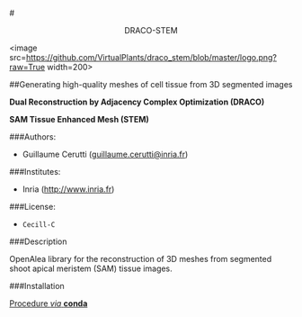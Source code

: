 #<p style="text-align: center;">DRACO-STEM</p>


<p style="text-align: center;">

<image src=https://github.com/VirtualPlants/draco_stem/blob/master/logo.png?raw=True width=200>

</p>

##Generating high-quality meshes of cell tissue from 3D segmented images



**Dual Reconstruction by Adjacency Complex Optimization (DRACO)**

**SAM Tissue Enhanced Mesh (STEM)**

###Authors:
* Guillaume Cerutti (guillaume.cerutti@inria.fr)


###Institutes:
* Inria (http://www.inria.fr)


###License: 
* `Cecill-C`

###Description

OpenAlea library for the reconstruction of 3D meshes from segmented shoot apical meristem (SAM) tissue images.

###Installation

[Procedure *via* **conda**](https://github.com/VirtualPlants/draco_stem/wiki/Installation)


